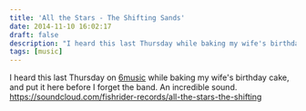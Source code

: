 ```yaml
---
title: 'All the Stars - The Shifting Sands'
date: 2014-11-10 16:02:17
draft: false
description: "I heard this last Thursday while baking my wife's birthday cake, and put it here before I forget the band."
tags: [music]
---
```


I heard this last Thursday on [6music](http://www.bbc.co.uk/programmes/b04ndsyz) while baking my wife's birthday cake, and put it here before I forget the band. An incredible sound. https://soundcloud.com/fishrider-records/all-the-stars-the-shifting